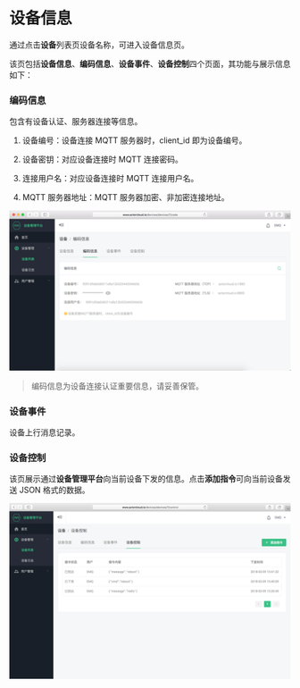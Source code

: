 # 设备信息

通过点击**设备**列表页设备名称，可进入设备信息页。

该页包括**设备信息**、**编码信息**、**设备事件**、**设备控制**四个页面，其功能与展示信息如下：

### 编码信息

包含有设备认证、服务器连接等信息。

1. 设备编号：设备连接 MQTT 服务器时，client\_id 即为设备编号。

2. 设备密钥：对应设备连接时 MQTT 连接密码。

3. 连接用户名：对应设备连接时 MQTT 连接用户名。

4. MQTT 服务器地址：MQTT 服务器加密、非加密连接地址。

![](/assets/device_decode.png)

> 编码信息为设备连接认证重要信息，请妥善保管。



### 设备事件

设备上行消息记录。



### 设备控制

该页展示通过**设备管理平台**向当前设备下发的信息。点击**添加指令**可向当前设备发送 JSON 格式的数据。

![](/assets/device_controller.png)

